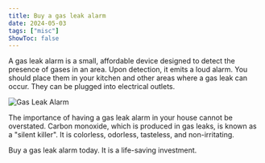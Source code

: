 ```yaml
---
title: Buy a gas leak alarm
date: 2024-05-03
tags: ["misc"]
ShowToc: false
---
```


A gas leak alarm is a small, affordable device designed to detect the presence of gases in an area. Upon detection, it emits a loud alarm. You should place them in your kitchen and other areas where a gas leak can occur. They can be plugged into electrical outlets.

![Gas Leak Alarm](/images/gas-leak-alarm.jpg)

The importance of having a gas leak alarm in your house cannot be overstated. Carbon monoxide, which is produced in gas leaks, is known as a "silent killer". It is colorless, odorless, tasteless, and non-irritating.

Buy a gas leak alarm today. It is a life-saving investment.
